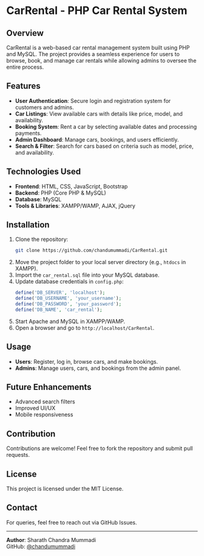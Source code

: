 # CarRental - PHP Car Rental System

## Overview
CarRental is a web-based car rental management system built using PHP and MySQL. The project provides a seamless experience for users to browse, book, and manage car rentals while allowing admins to oversee the entire process.

## Features
- **User Authentication**: Secure login and registration system for customers and admins.
- **Car Listings**: View available cars with details like price, model, and availability.
- **Booking System**: Rent a car by selecting available dates and processing payments.
- **Admin Dashboard**: Manage cars, bookings, and users efficiently.
- **Search & Filter**: Search for cars based on criteria such as model, price, and availability.

## Technologies Used
- **Frontend**: HTML, CSS, JavaScript, Bootstrap
- **Backend**: PHP (Core PHP & MySQL)
- **Database**: MySQL
- **Tools & Libraries**: XAMPP/WAMP, AJAX, jQuery

## Installation
1. Clone the repository:
   ```sh
   git clone https://github.com/chandumummadi/CarRental.git
   ```
2. Move the project folder to your local server directory (e.g., `htdocs` in XAMPP).
3. Import the `car_rental.sql` file into your MySQL database.
4. Update database credentials in `config.php`:
   ```php
   define('DB_SERVER', 'localhost');
   define('DB_USERNAME', 'your_username');
   define('DB_PASSWORD', 'your_password');
   define('DB_NAME', 'car_rental');
   ```
5. Start Apache and MySQL in XAMPP/WAMP.
6. Open a browser and go to `http://localhost/CarRental`.

## Usage
- **Users**: Register, log in, browse cars, and make bookings.
- **Admins**: Manage users, cars, and bookings from the admin panel.

## Future Enhancements
- Advanced search filters
- Improved UI/UX
- Mobile responsiveness

## Contribution
Contributions are welcome! Feel free to fork the repository and submit pull requests.

## License
This project is licensed under the MIT License.

## Contact
For queries, feel free to reach out via GitHub Issues.

---
**Author**: Sharath Chandra Mummadi  
GitHub: [@chandumummadi](https://github.com/chandumummadi)

